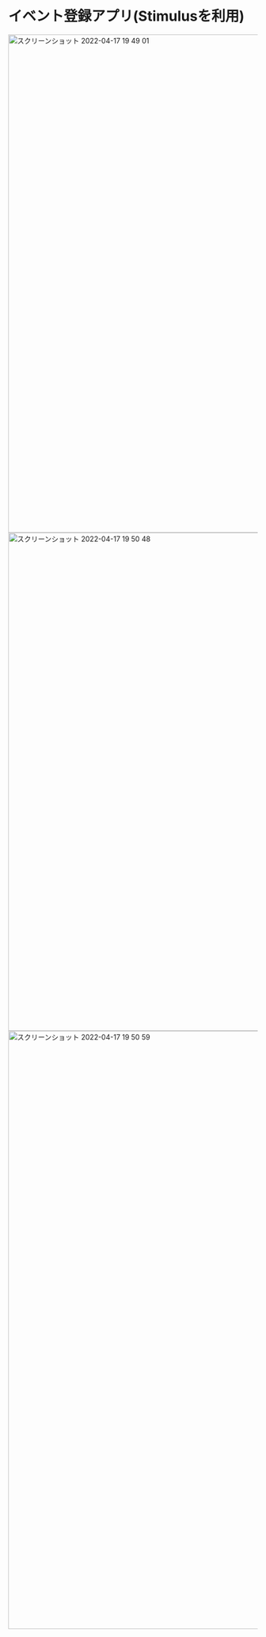# イベント登録アプリ(Stimulusを利用)

<img width="1006" alt="スクリーンショット 2022-04-17 19 49 01" src="https://user-images.githubusercontent.com/52148373/163711303-028f79ee-d2b2-41c7-9d51-b61a3b156d93.png">

<img width="1006" alt="スクリーンショット 2022-04-17 19 50 48" src="https://user-images.githubusercontent.com/52148373/163711313-fcdaabdd-14ce-49f4-ab8a-6561c3a6c8fe.png">

<img width="1208" alt="スクリーンショット 2022-04-17 19 50 59" src="https://user-images.githubusercontent.com/52148373/163711331-1f5ac996-36a5-4a55-b827-bd0460308b2d.png">